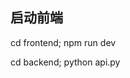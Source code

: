 <!--
 * @Author: nwafufhy hyf7753@gmail.com
 * @Date: 2025-02-15 17:54:01
 * @LastEditors: nwafufhy hyf7753@gmail.com
 * @LastEditTime: 2025-02-15 18:44:45
 * @FilePath: \MVP\run.md
 * @Description: 
-->
## 启动前端
cd frontend; npm run dev

cd backend; python api.py